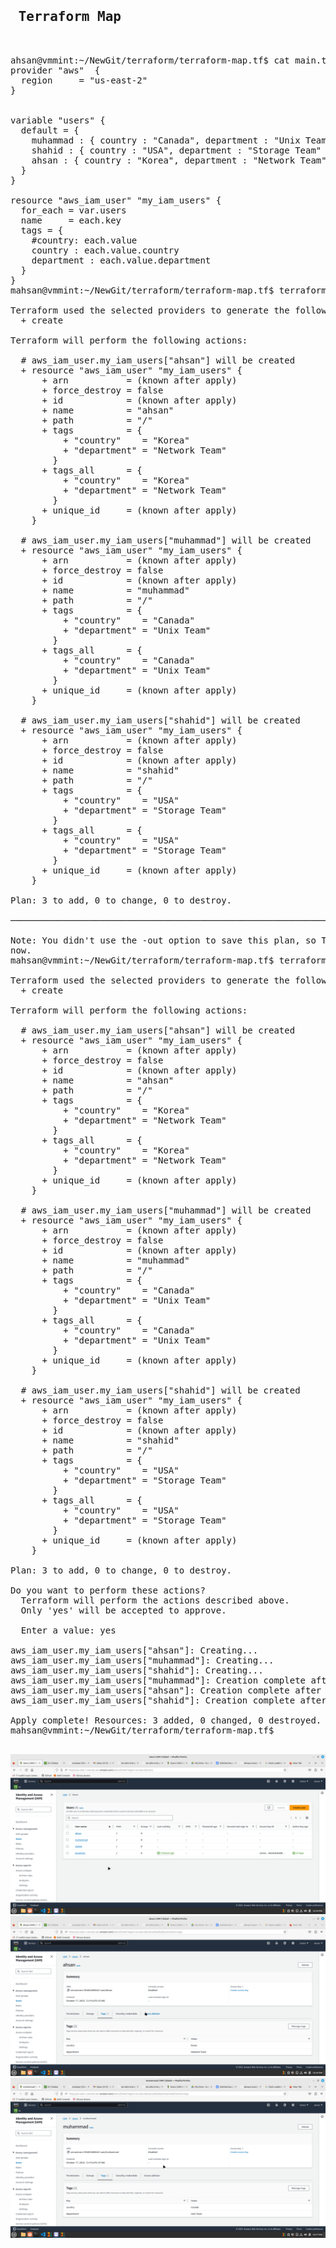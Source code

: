 <pre>
<h2> Terraform Map </h2>

ahsan@vmmint:~/NewGit/terraform/terraform-map.tf$ cat main.tf 
provider "aws"  {
  region     = "us-east-2"
}


variable "users" {
  default = {
    muhammad : { country : "Canada", department : "Unix Team" },
    shahid : { country : "USA", department : "Storage Team" },
    ahsan : { country : "Korea", department : "Network Team" }
  }
}

resource "aws_iam_user" "my_iam_users" {
  for_each = var.users
  name     = each.key
  tags = {
    #country: each.value
    country : each.value.country
    department : each.value.department
  }
}
mahsan@vmmint:~/NewGit/terraform/terraform-map.tf$ terraform plan

Terraform used the selected providers to generate the following execution plan. Resource actions are indicated with the following symbols:
  + create

Terraform will perform the following actions:

  # aws_iam_user.my_iam_users["ahsan"] will be created
  + resource "aws_iam_user" "my_iam_users" {
      + arn           = (known after apply)
      + force_destroy = false
      + id            = (known after apply)
      + name          = "ahsan"
      + path          = "/"
      + tags          = {
          + "country"    = "Korea"
          + "department" = "Network Team"
        }
      + tags_all      = {
          + "country"    = "Korea"
          + "department" = "Network Team"
        }
      + unique_id     = (known after apply)
    }

  # aws_iam_user.my_iam_users["muhammad"] will be created
  + resource "aws_iam_user" "my_iam_users" {
      + arn           = (known after apply)
      + force_destroy = false
      + id            = (known after apply)
      + name          = "muhammad"
      + path          = "/"
      + tags          = {
          + "country"    = "Canada"
          + "department" = "Unix Team"
        }
      + tags_all      = {
          + "country"    = "Canada"
          + "department" = "Unix Team"
        }
      + unique_id     = (known after apply)
    }

  # aws_iam_user.my_iam_users["shahid"] will be created
  + resource "aws_iam_user" "my_iam_users" {
      + arn           = (known after apply)
      + force_destroy = false
      + id            = (known after apply)
      + name          = "shahid"
      + path          = "/"
      + tags          = {
          + "country"    = "USA"
          + "department" = "Storage Team"
        }
      + tags_all      = {
          + "country"    = "USA"
          + "department" = "Storage Team"
        }
      + unique_id     = (known after apply)
    }

Plan: 3 to add, 0 to change, 0 to destroy.

─────────────────────────────────────────────────────────────────────────────────────────────────────────────────────────────────────────────────

Note: You didn't use the -out option to save this plan, so Terraform can't guarantee to take exactly these actions if you run "terraform apply"
now.
mahsan@vmmint:~/NewGit/terraform/terraform-map.tf$ terraform apply

Terraform used the selected providers to generate the following execution plan. Resource actions are indicated with the following symbols:
  + create

Terraform will perform the following actions:

  # aws_iam_user.my_iam_users["ahsan"] will be created
  + resource "aws_iam_user" "my_iam_users" {
      + arn           = (known after apply)
      + force_destroy = false
      + id            = (known after apply)
      + name          = "ahsan"
      + path          = "/"
      + tags          = {
          + "country"    = "Korea"
          + "department" = "Network Team"
        }
      + tags_all      = {
          + "country"    = "Korea"
          + "department" = "Network Team"
        }
      + unique_id     = (known after apply)
    }

  # aws_iam_user.my_iam_users["muhammad"] will be created
  + resource "aws_iam_user" "my_iam_users" {
      + arn           = (known after apply)
      + force_destroy = false
      + id            = (known after apply)
      + name          = "muhammad"
      + path          = "/"
      + tags          = {
          + "country"    = "Canada"
          + "department" = "Unix Team"
        }
      + tags_all      = {
          + "country"    = "Canada"
          + "department" = "Unix Team"
        }
      + unique_id     = (known after apply)
    }

  # aws_iam_user.my_iam_users["shahid"] will be created
  + resource "aws_iam_user" "my_iam_users" {
      + arn           = (known after apply)
      + force_destroy = false
      + id            = (known after apply)
      + name          = "shahid"
      + path          = "/"
      + tags          = {
          + "country"    = "USA"
          + "department" = "Storage Team"
        }
      + tags_all      = {
          + "country"    = "USA"
          + "department" = "Storage Team"
        }
      + unique_id     = (known after apply)
    }

Plan: 3 to add, 0 to change, 0 to destroy.

Do you want to perform these actions?
  Terraform will perform the actions described above.
  Only 'yes' will be accepted to approve.

  Enter a value: yes

aws_iam_user.my_iam_users["ahsan"]: Creating...
aws_iam_user.my_iam_users["muhammad"]: Creating...
aws_iam_user.my_iam_users["shahid"]: Creating...
aws_iam_user.my_iam_users["muhammad"]: Creation complete after 1s [id=muhammad]
aws_iam_user.my_iam_users["ahsan"]: Creation complete after 1s [id=ahsan]
aws_iam_user.my_iam_users["shahid"]: Creation complete after 1s [id=shahid]

Apply complete! Resources: 3 added, 0 changed, 0 destroyed.
mahsan@vmmint:~/NewGit/terraform/terraform-map.tf$ 

</pre>


![Alt text](https://github.com/msahsan1/terraform/blob/main/terraform_map/ksnip_20231017-121643.png "msahsan1@gmail.com")
![Alt text](https://github.com/msahsan1/terraform/blob/main/terraform_map/ksnip_20231017-121659.png "msahsan1@gmail.com")
![Alt text](https://github.com/msahsan1/terraform/blob/main/terraform_map/ksnip_20231017-121720.png "msahsan1@gmail.com")


